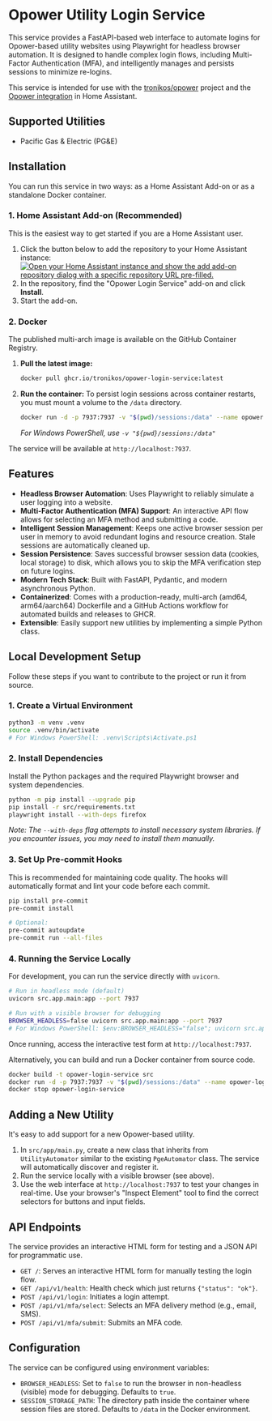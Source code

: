 # Opower Utility Login Service

This service provides a FastAPI-based web interface to automate logins for Opower-based utility websites using Playwright for headless browser automation. It is designed to handle complex login flows, including Multi-Factor Authentication (MFA), and intelligently manages and persists sessions to minimize re-logins.

This service is intended for use with the [tronikos/opower](https://github.com/tronikos/opower) project and the [Opower integration](https://www.home-assistant.io/integrations/opower) in Home Assistant.

## Supported Utilities

- Pacific Gas & Electric (PG&E)

## Installation

You can run this service in two ways: as a Home Assistant Add-on or as a standalone Docker container.

### 1. Home Assistant Add-on (Recommended)

This is the easiest way to get started if you are a Home Assistant user.

1. Click the button below to add the repository to your Home Assistant instance:
    [![Open your Home Assistant instance and show the add add-on repository dialog with a specific repository URL pre-filled.](https://my.home-assistant.io/badges/supervisor_add_addon_repository.svg)](https://my.home-assistant.io/redirect/supervisor_add_addon_repository/?repository_url=https%3A%2F%2Fgithub.com%2Ftronikos%2Fopower-login-service)
2. In the repository, find the "Opower Login Service" add-on and click **Install**.
3. Start the add-on.

### 2. Docker

The published multi-arch image is available on the GitHub Container Registry.

1. **Pull the latest image:**

    ```sh
    docker pull ghcr.io/tronikos/opower-login-service:latest
    ```

2. **Run the container:**
    To persist login sessions across container restarts, you must mount a volume to the `/data` directory.

    ```sh
    docker run -d -p 7937:7937 -v "$(pwd)/sessions:/data" --name opower-login-service --rm ghcr.io/tronikos/opower-login-service:latest
    ```

    *For Windows PowerShell, use `-v "${pwd}/sessions:/data"`*

The service will be available at `http://localhost:7937`.

## Features

- **Headless Browser Automation**: Uses Playwright to reliably simulate a user logging into a website.
- **Multi-Factor Authentication (MFA) Support**: An interactive API flow allows for selecting an MFA method and submitting a code.
- **Intelligent Session Management**: Keeps one active browser session per user in memory to avoid redundant logins and resource creation. Stale sessions are automatically cleaned up.
- **Session Persistence**: Saves successful browser session data (cookies, local storage) to disk, which allows you to skip the MFA verification step on future logins.
- **Modern Tech Stack**: Built with FastAPI, Pydantic, and modern asynchronous Python.
- **Containerized**: Comes with a production-ready, multi-arch (amd64, arm64/aarch64) Dockerfile and a GitHub Actions workflow for automated builds and releases to GHCR.
- **Extensible**: Easily support new utilities by implementing a simple Python class.

## Local Development Setup

Follow these steps if you want to contribute to the project or run it from source.

### 1. Create a Virtual Environment

```sh
python3 -m venv .venv
source .venv/bin/activate
# For Windows PowerShell: .venv\Scripts\Activate.ps1
```

### 2. Install Dependencies

Install the Python packages and the required Playwright browser and system dependencies.

```sh
python -m pip install --upgrade pip
pip install -r src/requirements.txt
playwright install --with-deps firefox
```

*Note: The `--with-deps` flag attempts to install necessary system libraries. If you encounter issues, you may need to install them manually.*

### 3. Set Up Pre-commit Hooks

This is recommended for maintaining code quality. The hooks will automatically format and lint your code before each commit.

```sh
pip install pre-commit
pre-commit install

# Optional:
pre-commit autoupdate
pre-commit run --all-files
```

### 4. Running the Service Locally

For development, you can run the service directly with `uvicorn`.

```sh
# Run in headless mode (default)
uvicorn src.app.main:app --port 7937

# Run with a visible browser for debugging
BROWSER_HEADLESS=false uvicorn src.app.main:app --port 7937
# For Windows PowerShell: $env:BROWSER_HEADLESS="false"; uvicorn src.app.main:app --port 7937
```

Once running, access the interactive test form at `http://localhost:7937`.

Alternatively, you can build and run a Docker container from source code.

```sh
docker build -t opower-login-service src
docker run -d -p 7937:7937 -v "$(pwd)/sessions:/data" --name opower-login-service --rm opower-login-service
docker stop opower-login-service
```

## Adding a New Utility

It's easy to add support for a new Opower-based utility.

1. In `src/app/main.py`, create a new class that inherits from `UtilityAutomator` similar to the existing `PgeAutomator` class. The service will automatically discover and register it.
2. Run the service locally with a visible browser (see above).
3. Use the web interface at `http://localhost:7937` to test your changes in real-time. Use your browser's "Inspect Element" tool to find the correct selectors for buttons and input fields.

## API Endpoints

The service provides an interactive HTML form for testing and a JSON API for programmatic use.

- `GET /`: Serves an interactive HTML form for manually testing the login flow.
- `GET /api/v1/health`: Health check which just returns `{"status": "ok"}`.
- `POST /api/v1/login`: Initiates a login attempt.
- `POST /api/v1/mfa/select`: Selects an MFA delivery method (e.g., email, SMS).
- `POST /api/v1/mfa/submit`: Submits an MFA code.

## Configuration

The service can be configured using environment variables:

- `BROWSER_HEADLESS`: Set to `false` to run the browser in non-headless (visible) mode for debugging. Defaults to `true`.
- `SESSION_STORAGE_PATH`: The directory path inside the container where session files are stored. Defaults to `/data` in the Docker environment.
